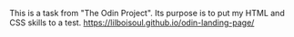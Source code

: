 This is a task from "The Odin Project".
Its purpose is to put my HTML and CSS skills to a test.
https://lilboisoul.github.io/odin-landing-page/

